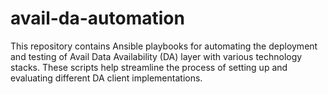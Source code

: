 # avail-da-automation
This repository contains Ansible playbooks for automating the deployment and testing of Avail Data Availability (DA) layer with various technology stacks. These scripts help streamline the process of setting up and evaluating different DA client implementations.
